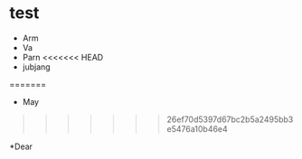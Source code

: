 test
====


 * Arm
 * Va
 * Parn
<<<<<<< HEAD
 * jubjang

=======
 * May
>>>>>>> 26ef70d5397d67bc2b5a2495bb3e5476a10b46e4

*Dear

